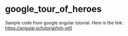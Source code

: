 # google_tour_of_heroes
Sample code from google angular tutorial. Here is the link: https://angular.io/tutorial/toh-pt0
